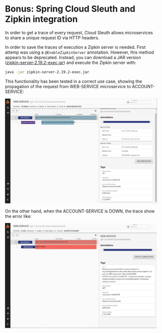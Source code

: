 # Bonus: Spring Cloud Sleuth and Zipkin integration

In order to get a trace of every request, Cloud Sleuth allows microservices to share a unique request ID via HTTP headers.

In order to save the traces of execution a Zipkin server is needed. First attemp was using a `@EnableZipkinServer` annotation. 
However, this method appears to be deprecated. Instead, you can download a JAR version 
([zipkin-server-2.19.2-exec.jar](https://repo1.maven.org/maven2/io/zipkin/zipkin-server/2.19.2/zipkin-server-2.19.2-exec.jar)) 
and execute the Zipkin server with:

```bash
java -jar zipkin-server-2.19.2-exec.jar
```

This functionality has been tested in a correct use case, showing the propagation of the request from WEB-SERVICE 
microservice to ACCOUNT-SERVICE:

![Correct](assets/bonus_1.JPG)


On the other hand, when the ACCOUNT-SERVICE is DOWN, the trace show the error like:

![Correct](assets/bonus_2.JPG)
